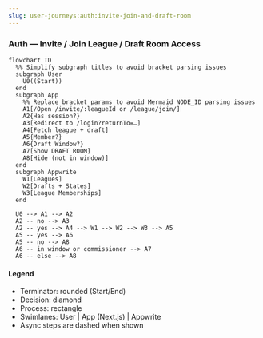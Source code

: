 ```yaml
---
slug: user-journeys:auth:invite-join-and-draft-room
---
```


### Auth — Invite / Join League / Draft Room Access

```mermaid
flowchart TD
  %% Simplify subgraph titles to avoid bracket parsing issues
  subgraph User
    U0((Start))
  end
  subgraph App
    %% Replace bracket params to avoid Mermaid NODE_ID parsing issues
    A1[/Open /invite/:leagueId or /league/join/]
    A2{Has session?}
    A3[Redirect to /login?returnTo=…]
    A4[Fetch league + draft]
    A5{Member?}
    A6{Draft Window?}
    A7[Show DRAFT ROOM]
    A8[Hide (not in window)]
  end
  subgraph Appwrite
    W1[Leagues]
    W2[Drafts + States]
    W3[League Memberships]
  end

  U0 --> A1 --> A2
  A2 -- no --> A3
  A2 -- yes --> A4 --> W1 --> W2 --> W3 --> A5
  A5 -- yes --> A6
  A5 -- no --> A8
  A6 -- in window or commissioner --> A7
  A6 -- else --> A8
```

#### Legend

- Terminator: rounded (Start/End)
- Decision: diamond
- Process: rectangle
- Swimlanes: User | App (Next.js) | Appwrite
- Async steps are dashed when shown
